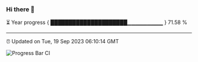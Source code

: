 ### Hi there 👋

⏳ Year progress { █████████████████████▁▁▁▁▁▁▁▁▁ } 71.58 %

---

⏰ Updated on Tue, 19 Sep 2023 06:10:14 GMT

![Progress Bar CI](https://github.com/Shyam-Makwana/GitHub-Actions-Demo/workflows/Progress%20Bar%20CI/badge.svg)
